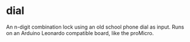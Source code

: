 # dial
An n-digit combination lock using an old school phone dial as input. Runs on an Arduino Leonardo compatible board, like the proMicro.
